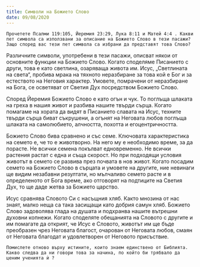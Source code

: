 ```yaml
---
title: Символи на Божието Слово
date: 09/08/2020
---
```


`Прочетете Псалми 119:105, Йеремия 23:29, Лука 8:11 и Матей 4:4 . Какви пет символа са използвани за описание на Божието Слово в тези пасажи? Защо според вас тези пет символа са избрани да представят това Слово?`

Различните символи, употребени в тези пасажи, описват някои от основните функции на Божието Слово. Когато споделяме Писанието с други, това е като светлина, озаряваща живота им. Исус, „Светлината на света“, пробива мрака на тяхното неразбиране за това кой е Бог и за естеството на Неговия характер. Умовете, помрачени от неразбиране на Бога, се осветяват от Светия Дух посредством Божието Слово.

Според Йеремия Божието Слово е като огън и чук. То поглъща шлаката на греха в нашия живот и разбива нашите твърди сърца. Когато помагаме на хората да видят в Писанието славата на Исус, техните твърди сърца биват съкрушени, а огънят на Неговата любов поглъща шлаката на самолюбието, алчността, похотта и егоцентричността.

Божието Слово бива сравнено и със семе. Ключовата характеристика на семето е, че то е животворно. На него му е необходимо време, за да порасте. Не всички семена покълват едновременно. Не всички растения растат с една и съща скорост. Но при подходящи условия животът в семето се развива през почвата в нов живот. Когато посадим семето на Божието Слово в сърцата и умовете на другите, ние невинаги ще видим незабавни резултати, но мълчаливо семето расте и в определеното от Бога време, ако отговорят на подтиците на Светия Дух, то ще даде жетва за Божието царство.

Исус сравнява Словото Си с насъщния хляб. Както мнозина от нас знаят, малко неща са така засищащи като добрия самун хляб. Божието Слово задоволява глада на душата и подхранва нашите вътрешни духовни копнежи. Когато споделяте обещанията на Словото с другите и им помагате да открият, че Исус е Словото, животът им ще бъде преобразен чрез Неговата благост, очарован от Неговата любов, смаян от Неговата благодат и удовлетворен от Неговото присъствие.

`Помислете отново върху истините, които знаем единствено от Библията. Какво следва да ни говори това за начина, по който би трябвало да ценим ученията ѝ ?`